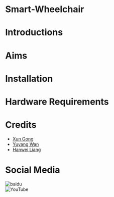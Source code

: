 # Smart-Wheelchair 
# Introductions
# Aims
# Installation
#
#
# Hardware Requirements
# 
# Credits
* [Xun Gong](https://github.com/gongsmith)  
* [Yuyang Wan](https://github.com/jkZoidberg)  
* [Hanwei Liang](https://github.com/BrippoLiang)
# Social Media
![baidu](http://www.baidu.com/img/bdlogo.gif "百度logo")	
![YouTube](http://www.YouTube.com/img/logo.gif "YouTubelogo" )	
